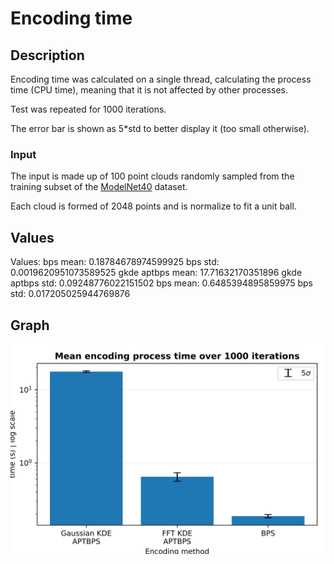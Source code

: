 # Encoding time
## Description
Encoding time was calculated on a single thread, 
calculating the process time (CPU time), 
meaning  that  it  is  not  affected  by  other processes.

Test was repeated for 1000 iterations.

The error bar is shown as 5*std to better display it (too small otherwise).

### Input
The input is made up of 100 point clouds randomly sampled
from the training subset of the [ModelNet40](https://modelnet.cs.princeton.edu/) dataset.

Each cloud is formed of 2048 points and is normalize to fit a unit ball.

## Values
Values:
bps mean: 0.18784678974599925
bps std: 0.0019620951073589525
gkde aptbps mean: 17.71632170351896
gkde aptbps std: 0.09248776022151502
bps mean: 0.6485394895859975
bps std: 0.017205025944769876

## Graph
![](graphs/encoding-time-comparison.svg?raw=true)